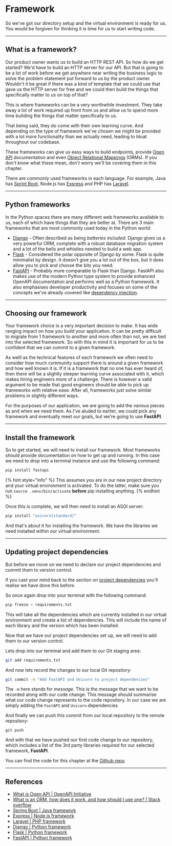 # Framework

So we've got our directory setup and the virtual environment is ready for us. You would be forgiven for thinking it is time for us to start writing code.

***

## What is a framework?

Our product owner wants us to build an HTTP REST API. So how do we get started? We'd have to build an HTTP server for our API. But that is going to be a lot of work before we get anywhere near writing the business logic to solve the problem statement put forward to us by the product owner. Wouldn't it be great if there was a kind of template that we could use that gave us the HTTP server for free and we could then build the things that specifically matter to us on top of that?

This is where frameworks can be a very worthwhile investment. They take away a lot of work required up front from us and allow us to spend more time building the things that matter specifically to us.&#x20;

That being said, they do come with their own learning curve. And depending on the type of framework we've chosen we might be provided with a lot more functionality than we actually need, leading to bloat throughout our codebase.

These frameworks can give us easy ways to build endpoints, provide [Open API](https://www.openapis.org/what-is-openapi) documentation and even [Object Relational Mappings](https://stackoverflow.com/questions/1279613/what-is-an-orm-how-does-it-work-and-how-should-i-use-one) (ORMs). If you don't know what these mean, don't worry we'll be covering them in this chapter.&#x20;

There are commonly used frameworks in each language. For example, Java has [Sprint Boot](https://spring.io/projects/spring-boot), Node.js has [Express](http://expressjs.com/) and PHP has [Laravel](https://laravel.com/).

***

## Python frameworks

In the Python spaces there are many different web frameworks available to us, each of which have things that they are better at. There are 3 main frameworks that are most commonly used today in the Python world:

* [Django](https://www.djangoproject.com/) - Often described as being _batteries included._ Django gives us a very powerful ORM, complete with a robust database migration system and a lot of the bells and whistles needed to build a web app.
* [Flask](https://flask.palletsprojects.com/en/3.0.x/) - Considered the polar opposite of Django by some. Flask is quite minimalist by design. It doesn't give you a lot out of the box, but it does allow you to pick and choose the bits you need.&#x20;
* [FastAPI](https://fastapi.tiangolo.com/) - Probably more comparable to Flask than Django. FastAPI also makes use of the modern Python type system to provide enhanced OpenAPI documentation and performs well as a Python framework. It also emphasises developer productivity and focuses on some of the concepts we've already covered like [dependency injection](../fundementals/dependency-injection.md). &#x20;

***

## Choosing our framework

Your framework choice is a very important decision to make. It has wide ranging impact on how you build your application. It can be pretty difficult to migrate from 1 framework to another and more often than not, we are tied into the selected framework. So with this in mind it is important for us to be confident that we can commit to a given framework.

As welll as the technical features of each framework we often need to consider how much community support there is around a given framework and how well known it is. If it is a framework that no one has ever heard of, then there will be a slightly steeper learning curve associated with it, which makes hiring engineers more of a challenge. There is however a valid argument to be made that good engineers should be able to pick up frameworks with relative ease. After all, frameworks just solve similar problems in slightly different ways.&#x20;

For the purposes of our application, we are going to add the various pieces as and when we need them. As I've aluded to earlier, we could pick any framework and eventually meet our goals, but we're going to use **FastAPI**.&#x20;

***

## Install the framework

So to get started, we will need to install our framework. Most frameworks should provide documentation on how to get up and running. In this case we need to drop into a terminal instance and use the following command:

```sh
pip install fastapi
```

{% hint style="info" %}
This assumes you are in our new project directory and your virtual environment is activated. To do the latter, make sure you run `source .venv/bin/activate` **before** pip installing anything.&#x20;
{% endhint %}

Once this is complete, we will then need to install an ASGI server:

```sh
pip install "uvicorn[standard]"
```

And that's about it for installing the framework. We have the libraries we need installed within our virtual environment.&#x20;

***

## Updating project dependencies

But before we move on we need to declare our project dependencies and commit them to version control.

If you cast your mind back to the section on [project dependencies](../getting-started/environment-setup.md) you'll realise we have done this before.

So once again drop into your terminal with the following command:

```sh
pip freeze > requirements.txt
```

This will take all the dependencies which are currently installed in our virtual environment and create a list of dependencies. This will include the name of each library and the version which has been installed.

Now that we have our project dependencies set up, we will need to add them to our version control.&#x20;

Lets drop into our terminal and add them to our Git staging area:

```sh
git add requirements.txt
```

And now lets record the changes to our local Git repository:

```sh
git commit -m "Add FastAPI and Uvicorn to project dependencies"
```

The `-m` here stands for _message_. This is the message that we want to be recorded along with our code change. This message should summarise what our code change represents to the code repository. In our case we are simply adding the `FastAPI` and `Uvicorn` dependencies

And finally we can _push_ this commit from our local repository to the remote repository:

```
git push 
```

And with that we have pushed our first code change to our repository, which includes a list of the 3rd party libraries required for our selected framework, **FastAPI**.

You can find the code for this chapter at the [Github repo](https://github.com/A-Ashiq/learning-python-with-tdd-building-an-application-part-one).

***

## References

* [What is Open API | OpenAPI Initiative](https://www.openapis.org/what-is-openapi)
* [What is an ORM, how does it work, and how should I use one? | Stack overflow](https://stackoverflow.com/questions/1279613/what-is-an-orm-how-does-it-work-and-how-should-i-use-one)
* [Spring Boot | Java framework](https://spring.io/projects/spring-boot)
* [Express | Node.js framework](http://expressjs.com/)
* [Laravel | PHP framework](https://laravel.com/)
* [Django | Python framework](https://www.djangoproject.com/)
* [Flask | Python framework](https://flask.palletsprojects.com/en/3.0.x/)
* [FastAPI | Python framework](https://fastapi.tiangolo.com/)
